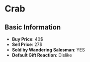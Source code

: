 # Crab

## Basic Information

- **Buy Price**: 40$
- **Sell Price**: 27$
- **Sold by Wandering Salesman**: YES
- **Default Gift Reaction**: Dislike